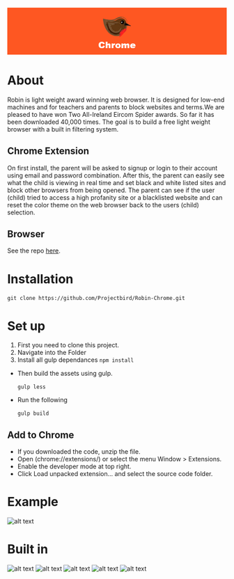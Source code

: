 ![alt text](assets/img/banner/readme.jpg "Robin-Chrome")

# About
Robin is light weight award winning web browser. It is designed for low-end machines and for teachers and parents to block websites and terms.We are pleased to have won Two All-Ireland Eircom Spider awards. So far it has been downloaded 40,000 times. The goal is to build a free light weight browser with a built in filtering system.

## Chrome Extension
On first install, the parent will be asked to signup or login to their account using email and password combination.
After this, the parent can easily see what the child is viewing in real time and set black and white listed sites and block other browsers from being opened.
The parent can see if the user (child) tried to access a high profanity site or a blacklisted website and can reset the color theme on the web browser back to the users (child) selection.

## Browser
See the repo [here](https://github.com/Projectbird/Robin).

# Installation
```
git clone https://github.com/Projectbird/Robin-Chrome.git
```

# Set up

1. First you need to clone this project.
2. Navigate into the Folder
3. Install all gulp dependances ```npm install```
- Then build the assets using gulp.

  ```
  gulp less
  ```

- Run the following

  ```
  gulp build
  ```
## Add to Chrome

-  If you downloaded the code, unzip the file.
-  Open (chrome://extensions/) or select the menu Window > Extensions.
-  Enable the developer mode at top right.
-  Click Load unpacked extension... and select the source code folder.

# Example
![alt text](http://www.projectbird.com/uploads/6/0/3/3/603320/7222865_orig.png "HTML5")


# Built in
![alt text](http://www.projectbird.com/uploads/6/0/3/3/603320/7878121_orig.png "HTML5") ![alt text](http://www.projectbird.com/uploads/6/0/3/3/603320/9471244.png "Css3") ![alt text](http://www.projectbird.com/uploads/6/0/3/3/603320/7948503_orig.png "Bootstrap") ![alt text](http://www.projectbird.com/uploads/6/0/3/3/603320/4019039.png "Javascript")   ![alt text](http://www.projectbird.com/uploads/6/0/3/3/603320/2258525.png "Node.js")
